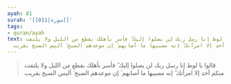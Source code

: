 ```yaml
---
ayah: 81
surah: '[[011|سورة]]'
tags:
- quran/ayah
text: قالوا يا لوط إنا رسل ربك لن يصلوا إليك ۖ فأسر بأهلك بقطع من الليل ولا يلتفت
  منكم أحد إلا امرأتك ۖ إنه مصيبها ما أصابهم ۚ إن موعدهم الصبح ۚ أليس الصبح بقريب
---
```

> قالوا يا لوط إنا رسل ربك لن يصلوا إليك ۖ فأسر بأهلك بقطع من الليل ولا يلتفت منكم أحد إلا امرأتك ۖ إنه مصيبها ما أصابهم ۚ إن موعدهم الصبح ۚ أليس الصبح بقريب
